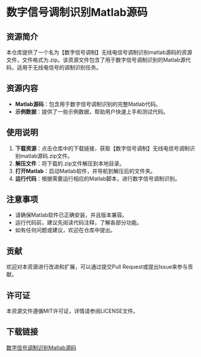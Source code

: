 # 数字信号调制识别Matlab源码

## 资源简介

本仓库提供了一个名为【数字信号调制】无线电信号调制识别matlab源码的资源文件，文件格式为.zip。该资源文件包含了用于数字信号调制识别的Matlab源代码，适用于无线电信号的调制识别任务。

## 资源内容

- **Matlab源码**：包含用于数字信号调制识别的完整Matlab代码。
- **示例数据**：提供了一些示例数据，帮助用户快速上手和测试代码。

## 使用说明

1. **下载资源**：点击仓库中的下载链接，获取【数字信号调制】无线电信号调制识别matlab源码.zip文件。
2. **解压文件**：将下载的.zip文件解压到本地目录。
3. **打开Matlab**：启动Matlab软件，并导航到解压后的文件夹。
4. **运行代码**：根据需要运行相应的Matlab脚本，进行数字信号调制识别。

## 注意事项

- 请确保Matlab软件已正确安装，并且版本兼容。
- 运行代码前，建议先阅读代码注释，了解各部分功能。
- 如有任何问题或建议，欢迎在仓库中提出。

## 贡献

欢迎对本资源进行改进和扩展，可以通过提交Pull Request或提出Issue来参与贡献。

## 许可证

本资源文件遵循MIT许可证，详情请参阅LICENSE文件。

## 下载链接

[数字信号调制识别Matlab源码](https://pan.quark.cn/s/14775df484ed)